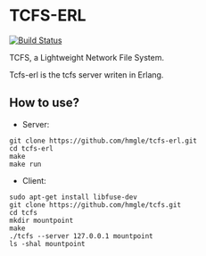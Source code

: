 # TCFS-ERL

[![Build Status](https://travis-ci.org/hmgle/tcfs-erl.png?branch=master)](https://travis-ci.org/hmgle/tcfs-erl)

TCFS, a Lightweight Network File System.

Tcfs-erl is the tcfs server writen in Erlang.

## How to use?

- Server:

```
git clone https://github.com/hmgle/tcfs-erl.git
cd tcfs-erl
make
make run
```

- Client:

```
sudo apt-get install libfuse-dev
git clone https://github.com/hmgle/tcfs.git
cd tcfs
mkdir mountpoint
make
./tcfs --server 127.0.0.1 mountpoint
ls -shal mountpoint
```
